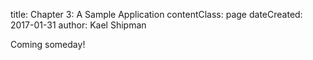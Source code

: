 title: Chapter 3: A Sample Application
contentClass: page
dateCreated: 2017-01-31
author: Kael Shipman

Coming someday!

